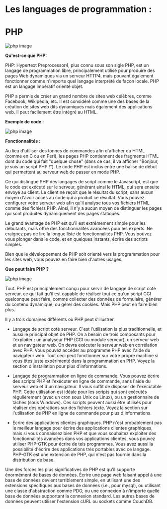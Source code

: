 # Les languages de programmation :

# PHP
![php image](http://mitu.co.in/wp-content/uploads/2015/11/php.png)

**Qu'est-ce que PHP:**

PHP: Hypertext Preprocessor4, plus connu sous son sigle PHP, est un langage de programmation libre, principalement utilisé pour produire des pages Web dynamiques via un serveur HTTP4, mais pouvant également fonctionner comme n'importe quel langage interprété de façon locale. PHP est un langage impératif orienté objet.

PHP a permis de créer un grand nombre de sites web célèbres, comme Facebook, Wikipédia, etc. Il est considéré comme une des bases de la création de sites web dits dynamiques mais également des applications web. Il peut facilement être intégré au HTML.

**Exemple de code :**

![php image](http://pad2.whstatic.com/images/thumb/f/f8/Make-a-PHP-Hit-Counter-Step-8.png/728px-Make-a-PHP-Hit-Counter-Step-8.png)

**Fonctionnalités :**

Au lieu d'utiliser des tonnes de commandes afin d'afficher du HTML (comme en C ou en Perl), les pages PHP contiennent des fragments HTML dont du code qui fait "quelque chose" (dans ce cas, il va afficher "Bonjour, je suis un script PHP !"). Le code PHP est inclus entre une balise de début qui permettent au serveur web de passer en mode PHP.

Ce qui distingue PHP des langages de script comme le Javascript, est que le code est exécuté sur le serveur, générant ainsi le HTML, qui sera ensuite envoyé au client. Le client ne reçoit que le résultat du script, sans aucun moyen d'avoir accès au code qui a produit ce résultat. Vous pouvez configurer votre serveur web afin qu'il analyse tous vos fichiers HTML comme des fichiers PHP. Ainsi, il n'y a aucun moyen de distinguer les pages qui sont produites dynamiquement des pages statiques.

Le grand avantage de PHP est qu'il est extrêmement simple pour les débutants, mais offre des fonctionnalités avancées pour les experts. Ne craignez pas de lire la longue liste de fonctionnalités PHP. Vous pouvez vous plonger dans le code, et en quelques instants, écrire des scripts simples.

Bien que le développement de PHP soit orienté vers la programmation pour les sites web, vous pouvez en faire bien d'autres usages.

**Que peut faire PHP ?**

![php image](https://media.giphy.com/media/8TeDVThkKjQYw/giphy.gif)

Tout. PHP est principalement conçu pour servir de langage de script coté serveur, ce qui fait qu'il est capable de réaliser tout ce qu'un script CGI quelconque peut faire, comme collecter des données de formulaire, générer du contenu dynamique, ou gérer des cookies. Mais PHP peut en faire bien plus.

Il y a trois domaines différents où PHP peut s'illustrer.

* Langage de script coté serveur. C'est l'utilisation la plus traditionnelle, et aussi le principal objet de PHP. On a besoin de trois composants pour l'exploiter : un analyseur PHP (CGI ou module serveur), un serveur web et un navigateur web. On devra exécuter le serveur web en corrélation avec PHP. Vous pouvez accéder au programme PHP avec l'aide du navigateur web. Tout ceci peut fonctionner sur votre propre machine si vous êtes juste expérimenté dans la programmation en PHP. Voyez la section d'installation pour plus d'informations.

* Langage de programmation en ligne de commande. Vous pouvez écrire des scripts PHP et l'exécuter en ligne de commande, sans l'aide du serveur web et d'un navigateur. Il vous suffit de disposer de l'exécutable PHP. Cette utilisation est idéale pour les scripts qui sont exécutés régulièrement (avec un cron sous Unix ou Linux), ou un gestionnaire de tâches (sous Windows). Ces scripts peuvent aussi être utilisés pour réaliser des opérations sur des fichiers texte. Voyez la section sur l'utilisation de PHP en ligne de commande pour plus d'informations.

* Ecrire des applications clientes graphiques. PHP n'est probablement pas le meilleur langage pour écrire des applications clientes graphiques, mais si vous connaissez bien PHP et que vous souhaitez exploiter des fonctionnalités avancées dans vos applications clientes, vous pouvez utiliser PHP-GTK pour écrire de tels programmes. Vous avez aussi la possibilité d'écrire des applications très portables avec ce langage. PHP-GTK est une extension de PHP, qui n'est pas fournie dans la distribution de base.

Une des forces les plus significatives de PHP est qu'il supporte énormément de bases de données. Écrire une page web faisant appel à une base de données devient terriblement simple, en utilisant une des extensions spécifiques aux bases de données (i.e., pour mysql), ou utilisant une classe d'abstraction comme PDO, ou une connexion à n'importe quelle base de données supportant la connexion standard. Les autres bases de données peuvent utiliser l'extension cURL ou sockets comme CouchDB.
